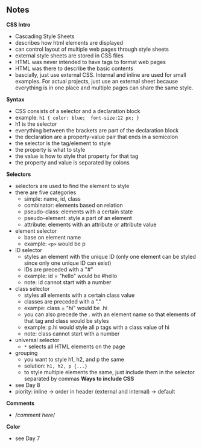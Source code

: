 ## Notes
**CSS Intro**
- Cascading Style Sheets
- describes how html elements are displayed
- can control layout of multiple web pages through style sheets
- external style sheets are stored in CSS files
- HTML was never intended to have tags to format web pages
- HTML was there to describe the basic contents
- bascially, just use external CSS. Internal and inline are used for small examples. For actual projects, just use an external sheet because everything is in one place and multiple pages can share the same style.

**Syntax**
- CSS consists of a selector and a declaration block
- example:
`h1 {
    color: blue; 
    font-size:12 px;
}`
- h1 is the selector
- everything between the brackets are part of the declaration block
- the declaration are a property-value pair that ends in a semicolon
- the selector is the tag/element to style
- the property is what to style
- the value is how to style that property for that tag
- the property and value is separated by colons

**Selectors**
- selectors are used to find the element to style
- there are five categories
    - simple: name, id, class
    - combinator: elements based on relation
    - pseudo-class: elements with a certain state
    - pseudo-element: style a part of an element
    - attribute: elements with an attribute or attribute value
- element selector
    - base on element name 
    - example: `<p>` would be p
- ID selector
    - styles an element with the unique ID (only one element can be styled since only one unique ID can exist)
    - IDs are preceded with a "#"
    - example: id = "hello" would be #hello
    - note: id cannot start with a number
- class selector
    - styles all elements with a certain class value 
    - classes are preceded with a "."
    - exampe: class = "hi" would be .hi
    - you can also precede the . with an element name so that elements of that tag and class would be styles
    - example: p.hi would style all p tags with a class value of hi
    - note: class cannot start with a number
- universal selector
    - `*` selects all HTML elements on the page
- grouping
    - you want to style h1, h2, and p the same
    - solution: `h1, h2, p {...}`
    - to style multiple elements the same, just include them in the selector separated by commas
**Ways to include CSS**
- see Day 8
- piority: inline -> order in header (external and internal) -> default

**Comments**
- /*comment here*/

**Color**
- see Day 7